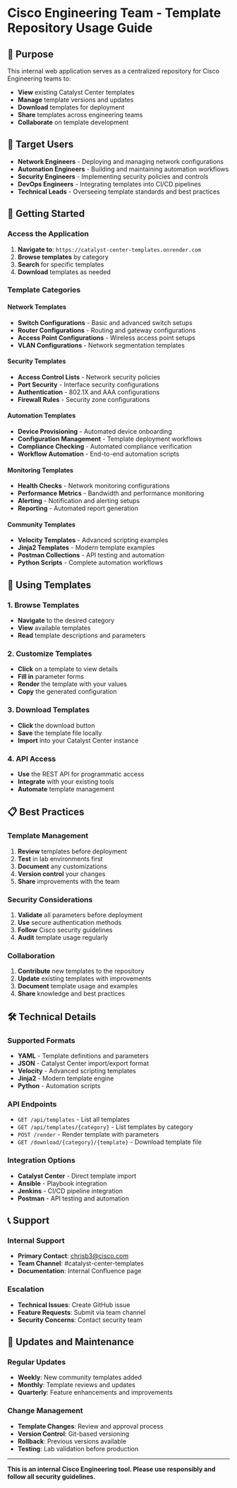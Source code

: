 # Cisco Engineering Team - Template Repository Usage Guide

## 🎯 Purpose

This internal web application serves as a centralized repository for Cisco Engineering teams to:

- **View** existing Catalyst Center templates
- **Manage** template versions and updates
- **Download** templates for deployment
- **Share** templates across engineering teams
- **Collaborate** on template development

## 👥 Target Users

- **Network Engineers** - Deploying and managing network configurations
- **Automation Engineers** - Building and maintaining automation workflows
- **Security Engineers** - Implementing security policies and controls
- **DevOps Engineers** - Integrating templates into CI/CD pipelines
- **Technical Leads** - Overseeing template standards and best practices

## 🚀 Getting Started

### Access the Application
1. **Navigate to**: `https://catalyst-center-templates.onrender.com`
2. **Browse templates** by category
3. **Search** for specific templates
4. **Download** templates as needed

### Template Categories

#### Network Templates
- **Switch Configurations** - Basic and advanced switch setups
- **Router Configurations** - Routing and gateway configurations
- **Access Point Configurations** - Wireless access point setups
- **VLAN Configurations** - Network segmentation templates

#### Security Templates
- **Access Control Lists** - Network security policies
- **Port Security** - Interface security configurations
- **Authentication** - 802.1X and AAA configurations
- **Firewall Rules** - Security zone configurations

#### Automation Templates
- **Device Provisioning** - Automated device onboarding
- **Configuration Management** - Template deployment workflows
- **Compliance Checking** - Automated compliance verification
- **Workflow Automation** - End-to-end automation scripts

#### Monitoring Templates
- **Health Checks** - Network monitoring configurations
- **Performance Metrics** - Bandwidth and performance monitoring
- **Alerting** - Notification and alerting setups
- **Reporting** - Automated report generation

#### Community Templates
- **Velocity Templates** - Advanced scripting examples
- **Jinja2 Templates** - Modern template examples
- **Postman Collections** - API testing and automation
- **Python Scripts** - Complete automation workflows

## 🔧 Using Templates

### 1. Browse Templates
- **Navigate** to the desired category
- **View** available templates
- **Read** template descriptions and parameters

### 2. Customize Templates
- **Click** on a template to view details
- **Fill in** parameter forms
- **Render** the template with your values
- **Copy** the generated configuration

### 3. Download Templates
- **Click** the download button
- **Save** the template file locally
- **Import** into your Catalyst Center instance

### 4. API Access
- **Use** the REST API for programmatic access
- **Integrate** with your existing tools
- **Automate** template management

## 📋 Best Practices

### Template Management
1. **Review** templates before deployment
2. **Test** in lab environments first
3. **Document** any customizations
4. **Version control** your changes
5. **Share** improvements with the team

### Security Considerations
1. **Validate** all parameters before deployment
2. **Use** secure authentication methods
3. **Follow** Cisco security guidelines
4. **Audit** template usage regularly

### Collaboration
1. **Contribute** new templates to the repository
2. **Update** existing templates with improvements
3. **Document** template usage and examples
4. **Share** knowledge and best practices

## 🛠️ Technical Details

### Supported Formats
- **YAML** - Template definitions and parameters
- **JSON** - Catalyst Center import/export format
- **Velocity** - Advanced scripting templates
- **Jinja2** - Modern template engine
- **Python** - Automation scripts

### API Endpoints
- `GET /api/templates` - List all templates
- `GET /api/templates/{category}` - List templates by category
- `POST /render` - Render template with parameters
- `GET /download/{category}/{template}` - Download template file

### Integration Options
- **Catalyst Center** - Direct template import
- **Ansible** - Playbook integration
- **Jenkins** - CI/CD pipeline integration
- **Postman** - API testing and automation

## 📞 Support

### Internal Support
- **Primary Contact**: chrisb3@cisco.com
- **Team Channel**: #catalyst-center-templates
- **Documentation**: Internal Confluence page

### Escalation
- **Technical Issues**: Create GitHub issue
- **Feature Requests**: Submit via team channel
- **Security Concerns**: Contact security team

## 🔄 Updates and Maintenance

### Regular Updates
- **Weekly**: New community templates added
- **Monthly**: Template reviews and updates
- **Quarterly**: Feature enhancements and improvements

### Change Management
- **Template Changes**: Review and approval process
- **Version Control**: Git-based versioning
- **Rollback**: Previous versions available
- **Testing**: Lab validation before production

---

**This is an internal Cisco Engineering tool. Please use responsibly and follow all security guidelines.**
